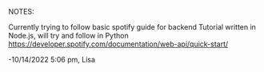 NOTES:

Currently trying to follow basic spotify guide for backend
Tutorial written in Node.js, will try and follow in Python
https://developer.spotify.com/documentation/web-api/quick-start/

-10/14/2022 5:06 pm, Lisa